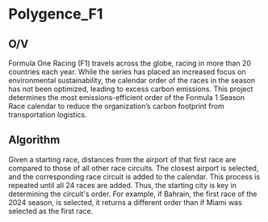 # Polygence_F1

## O/V
Formula One Racing (F1) travels across the globe, racing in more than 20 countries each year. While the series has placed an increased focus on environmental sustainability, the calendar order of the races in the season has not been optimized, leading to excess carbon emissions. This project determines the most emissions-efficient order of the Formula 1 Season Race calendar to reduce the organization’s carbon footprint from transportation logistics.

## Algorithm
Given a starting race,  distances from the airport of that first race are compared to those of all other race circuits. The closest airport is selected, and the corresponding race circuit is added to the calendar. This process is repeated until all 24 races are added. Thus, the starting city is key in determining the circuit's order. For example, if Bahrain, the first race of the 2024 season, is selected, it returns a different order than if Miami was selected as the first race.
